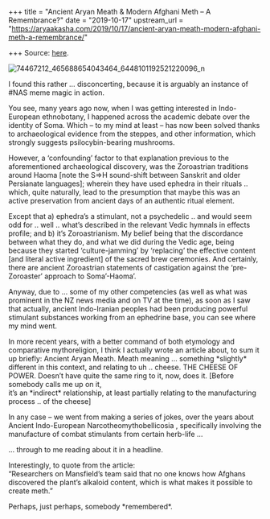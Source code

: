 +++
title = "Ancient Aryan Meath & Modern Afghani Meth – A Remembrance?"
date = "2019-10-17"
upstream_url = "https://aryaakasha.com/2019/10/17/ancient-aryan-meath-modern-afghani-meth-a-remembrance/"

+++
Source: [here](https://aryaakasha.com/2019/10/17/ancient-aryan-meath-modern-afghani-meth-a-remembrance/).

![74467212_465688654043464_6448101192521220096_n](https://aryaakasha.files.wordpress.com/2019/10/74467212_465688654043464_6448101192521220096_n.png?w=676)

I found this rather … disconcerting, because it is arguably an instance
of #NAS meme magic in action.

You see, many years ago now, when I was getting interested in
Indo-European ethnobotany, I happened across the academic debate over
the identity of Soma. Which – to my mind at least – has now been solved
thanks to archaeological evidence from the steppes, and other
information, which strongly suggests psilocybin-bearing mushrooms.

However, a ‘confounding’ factor to that explanation previous to the
aforementioned archaeological discovery, was the Zoroastrian traditions
around Haoma \[note the S=>H sound-shift between Sanskrit and older
Persianate languages\]; wherein they have used ephedra in their rituals
.. which, quite naturally, lead to the presumption that maybe this was
an active preservation from ancient days of an authentic ritual element.

Except that a) ephedra’s a stimulant, not a psychedelic .. and would
seem odd for .. well .. what’s described in the relevant Vedic hymnals
in effects profile; and b) it’s Zoroastrianism. My belief being that the
discordance between what they do, and what we did during the Vedic age,
being because they started ‘culture-jamming’ by ‘replacing’ the
effective content \[and literal active ingredient\] of the sacred brew
ceremonies. And certainly, there are ancient Zoroastrian statements of
castigation against the ‘pre-Zoroaster’ approach to Soma’-Haoma’.

Anyway, due to … some of my other competencies (as well as what was
prominent in the NZ news media and on TV at the time), as soon as I saw
that actually, ancient Indo-Iranian peoples had been producing powerful
stimulant substances working from an ephedrine base, you can see where
my mind went.

In more recent years, with a better command of both etymology and
comparative mythoreligion, I think I actually wrote an article about, to
sum it up briefly: Ancient Aryan Meath. Meath meaning … something
\*slightly\* different in this context, and relating to uh .. cheese.
THE CHEESE OF POWER. Doesn’t have quite the same ring to it, now, does
it. \[Before somebody calls me up on it,  
it’s an \*indirect\* relationship, at least partially relating to the
manufacturing process .. of the cheese\]

In any case – we went from making a series of jokes, over the years
about Ancient Indo-European Narcotheomythobellicosia , specifically
involving the manufacture of combat stimulants from certain herb-life …

… through to me reading about it in a headline.

Interestingly, to quote from the article:  
“Researchers on Mansfield’s team said that no one knows how Afghans
discovered the plant’s alkaloid content, which is what makes it possible
to create meth.”

Perhaps, just perhaps, somebody \*remembered\*.
